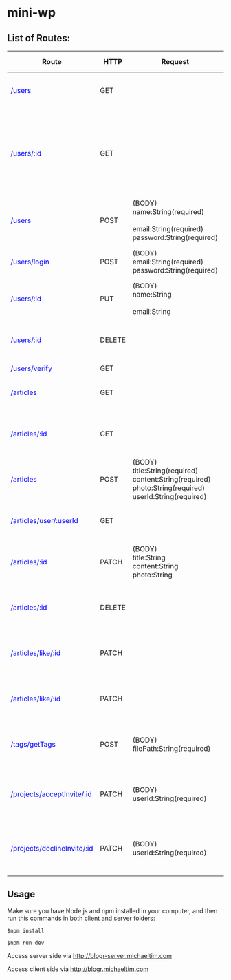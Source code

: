 # mini-wp

## List of Routes:

| Route                                                        | HTTP   | Request                                                      | On Success                                        | On Error                                        | Description                                                  |
| ------------------------------------------------------------ | ------ | ------------------------------------------------------------ | ------------------------------------------------- | ----------------------------------------------- | ------------------------------------------------------------ |
| <span style="color:#0000ff">/users</span>                    | GET    |                                                              | Status: 201<br />Body: all User                   | Status: 500<br />Message: internal server error | Find all users info                                          |
| <span style="color:#0000ff">/users/:id</span>                | GET    |                                                              | Status: 200<br />Body: found User                 | Status: 404<br />Message: not Found             | Find user by ID and get the user's info including todo list and project list of current user |
| <span style="color:#0000ff">/users</span>                    | POST   | (BODY)<br />name:String(required)<br /><br />email:String(required)<br />password:String(required) | Status:201<br />Body: new User                    | Status: 500<br />Message: internal server error | Create a new user                                            |
| <span style="color:#0000ff">/users/login</span>              | POST   | (BODY)<br />email:String(required)<br />password:String(required) | Status:200<br />Body: token, userId               | Status: 403<br />Message: email/passowrd wrong  | User Login                                                   |
| <span style="color:#0000ff">/users/:id</span>                | PUT    | (BODY)<br />name:String<br /><br />email:String              | Status:200<br />Body: updated User                | Status: 404<br />Message: not Found             | Update a new user                                            |
| <span style="color:#0000ff">/users/:id</span>                | DELETE |                                                              | Status: 200<br />Body: Deleted User               | Status: 404<br />Message: not Found             | Delete a user                                                |
| <span style="color:#0000ff">/users/verify</span>             | GET    |                                                              |                                                   |                                                 |                                                              |
| <span style="color:#0000ff">/articles</span>                 | GET    |                                                              | Status: 200<br />Body: all Article                | Status: 500<br />Message: internal server error | Find all article info                                        |
| <span style="color:#0000ff">/articles/:id</span>             | GET    |                                                              | Status: 200<br />Body: found Todo                 | Status: 404<br />Message: not Found             | Find article by id                                           |
| <span style="color:#0000ff">/articles</span>                 | POST   | (BODY)<br />title:String(required)<br />content:String(required)<br />photo:String(required)<br />userId:String(required) | Status:201<br />Body: new Article                 | Status: 500<br />Message: internal server error | Create new article by user                                   |
| <span style="color:#0000ff">/articles/user/:userId</span>    | GET    |                                                              | Status:201<br />Body: all Article find by user id | Status: 500<br />Message: internal server error | Find article by userId                                       |
| <span style="color:#0000ff">/articles/:id</span>             | PATCH  | (BODY)<br />title:String<br />content:String<br />photo:String<br /> | Status: 200<br />Body: updated Article            | Status: 404<br />Message: not Found             | Update an article                                            |
| <span style="color:#0000ff">/articles/:id</span>             | DELETE |                                                              | Status: 200<br />Body: deleted Article            | Status: 404<br />Message: not Found             | Delete an article                                            |
| <span style="color:#0000ff">/articles/like/:id</span>        | PATCH  |                                                              | Status: 200<br />Body: liked Article              | Status: 500<br />Message: internal server error | Like an Article, Article like attribute + 1                  |
| <span style="color:#0000ff">/articles/like/:id</span>        | PATCH  |                                                              | Status: 201<br />Body: unliked Article            | Status: 500<br />Message: internal server error | Like an Article, Article like attribute - 1                  |
| <span style="color:#0000ff">/tags/getTags</span>             | POST   | (BODY)<br />filePath:String(required)                        | Status: 200<br />Body: generated tags             | Status: 404<br />Message: internal server error | Invite a user to a project                                   |
| <span style="color:#0000ff">/projects/acceptInvite/:id</span> | PATCH  | (BODY)<br />userId:String(required)                          | Status: 200<br />Body: current Project info       | Status: 404<br />Message: not Found             | Accept invitation from a project invite                      |
| <span style="color:#0000ff">/projects/declineInvite/:id</span> | PATCH  | (BODY)<br />userId:String(required)                          | Status: 200<br />Body: current Project info       | Status: 404<br />Message: not Found             | Decline invitation from a project invite                     |

## Usage

Make sure you have Node.js and npm installed in your computer, and then run this commands in both client and server folders:

```
$npm install
```

```
$npm run dev
```

Access server side via http://blogr-server.michaeltim.com

Access client side via http://blogr.michaeltim.com


